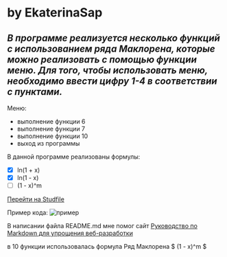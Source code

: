 # **by EkaterinaSap**
## *В программе реализуется несколько функций с использованием ряда Маклорена, которые можно реализовать с помощью функции меню. Для того, чтобы использовать меню, необходимо ввести цифру 1-4 в соответствии с пунктами.*

Меню:
* выполнение функции 6
* выполнение функции 7
* выполнение функции 10
* выход из программы

В данной программе реализованы формулы:
- [x] ln(1 + x)
- [x] ln(1 - x)
- [ ] (1 - x)^m

[Перейти на Studfile](https://studfile.net/preview/652581/)

Пример кода:
![пример](https://github.com/user-attachments/assets/01a13b2d-3fd1-4b96-a629-f962a8695745)

В написании файла README.md мне помог сайт [Руководство по Markdown для упрощения веб-разработки](https://ydmitry.ru/blog/rukovodstvo-po-markdown-dlya-uproshcheniya-veb-razrabotki/)

 
в 10 функции использовалась формула Ряд Маклорена $ (1 - x)^m $
